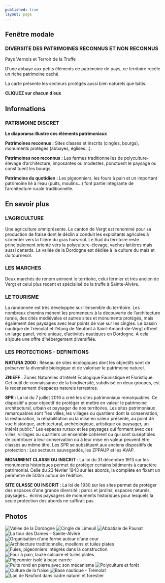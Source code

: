 ```yaml
---
published: true
layout: page
---
```


## Fenêtre modale

### DIVERSITE DES PATRIMOINES RECONNUS ET NON RECONNUS

Pays Vernois et Terroir de la Truffe

D’une abbaye aux petits éléments de patrimoine de pays, ce territoire recèle un riche patrimoine caché.

La carte présente les secteurs protégés aussi bien naturels que bâtis.

**CLIQUEZ sur chacun d’eux**

## Informations

### PATRIMOINE DISCRET

**Le diaporama illustre ces éléments patrimoniaux**

**Patrimoines reconnus :**
Sites classés et inscrits (cingles, bourgs), monuments protégés (abbayes, églises…).

**Patrimoines non reconnus :**
Les fermes traditionnelles de polyculture-élevage d’architecture, imposantes ou modestes, ponctuent le paysage ou constituent les bourgs.

**Patrimoine du quotidien :**
Les pigeonniers, les fours à pain et un important patrimoine lié à l’eau (puits, moulins…) font partie intégrante de l’architecture rurale traditionnelle.

## En savoir plus

### L’AGRICULTURE

Une agriculture omniprésente. Le canton de Vergt est renommé pour sa production de fraise dont le déclin a conduit les exploitants agricoles à s’orienter vers la filière du gras hors-sol. Le Sud du territoire reste principalement orienté vers la polyculture-élevage, vaches laitières mais aussi canards. La vallée de la Dordogne est dédiée à la culture du maïs et du tournesol. 

### LES MARCHES

Deux marchés de renom animent le territoire, celui fermier et très ancien de Vergt et celui plus récent et spécialisé de la truffe à Sainte-Alvère.

### LE TOURISME

La randonnée est très développée sur l’ensemble du territoire. Les nombreux chemins mènent les promeneurs à la découverte de l’architecture rurale, des cités médiévales et autres sites et monuments protégés, mais également des paysages avec leur points de vue sur les cingles.
Le bassin nautique de Trémolat et l’étang de Neufont à Saint-Amand-de-Vergt offrent un large panel, voire unique, d’activités nautiques en Dordogne.
A cela s’ajoute une offre d’hébergement diversifiée.

### LES PROTECTIONS - DEFINITIONS

**NATURA 2000** : Réseau de sites écologiques dont les objectifs sont de préserver la diversité biologique et de valoriser le patrimoine naturel.

**ZNIEFF** : Zones Naturelles d’Intérêt Ecologique Faunistique et Floristique. Cet outil de connaissance de la biodiversité, subdivisé en deux groupes, est le recensement d’espaces naturels terrestres.

**SPR** : La loi du 7 juillet 2016 a créé les sites patrimoniaux remarquables. Ce dispositif a pour objectif de protéger et mettre en valeur le patrimoine architectural, urbain et paysager de nos territoires. Les sites patrimoniaux remarquables sont "les villes, les villages ou quartiers dont la conservation, la restauration, la réhabilitation ou la mise en valeur présente, au point de vue historique, architectural, archéologique, artistique ou paysager, un intérêt public." Les espaces ruraux et les paysages qui forment avec ces villes, viillages ou quartiers un ensemble cohérent ou qui sont suseptibles de contribuer à leur conservation ou à leur mise en valeur peuvent être classés au même titre.
Les SPR se substituent aux anciens dispositifs de protection : Les secteurs sauvegardés, les ZPPAUP et les AVAP.

**MONUMENT CLASSE OU INSCRIT** : La loi du 31 décembre 1913 sur les monuments historiques permet de protéger certains bâtiments à caractère patrimonial. Celle du 23 février 1943 sur les abords, la complète en fixant un périmètre de 500m autour de l’édifice.

**SITE CLASSE OU INSCRIT** : La loi de 1930 sur les sites permet de protéger des espaces d’une grande diversité : parcs et jardins, espaces naturels, paysages… écrins paysagers de monuments historiques pour lesquels la seule protection des abords ne suffirait pas.

## Photos
![Vallée de la Dordogne](/data/images/24/atouts/20_ATOUTS_01.jpg)
![Cingle de Limeuil](/data/images/24/atouts/20_ATOUTS_02.jpg)
![Abbatiale de Paunat](/data/images/24/atouts/20_ATOUTS_03.jpg)
![La tour des Dames – Sainte-Alvère](/data/images/24/atouts/20_ATOUTS_04.jpg)
![Organisation d’une ferme autour d’une cour](/data/images/24/atouts/20_ATOUTS_05.jpg)
![Architecture traditionnelle, moellons et tuiles plates](/data/images/24/atouts/20_ATOUTS_06.jpg)
![Fuies, pigeonniers intégrés dans la construction](/data/images/24/atouts/20_ATOUTS_07.jpg)
![Four à pain, lauze calcaire et tuiles plates](/data/images/24/atouts/20_ATOUTS_08.jpg)
![Pigeonnier isolé à base carrée](/data/images/24/atouts/20_ATOUTS_09.jpg)
![Puits rond en pierre avec son mécanisme](/data/images/24/atouts/20_ATOUTS_10.jpg)
![Polyculture et forêt](/data/images/24/atouts/20_ATOUTS_11.jpg)
![Culture de la fraise](/data/images/24/atouts/20_ATOUTS_12.jpg)
![Base nautique - Trémolat](/data/images/24/atouts/20_ATOUTS_13.jpg)
![Lac de Neufont dans cadre naturel et forestier](/data/images/24/atouts/20_ATOUTS_14.jpg)
